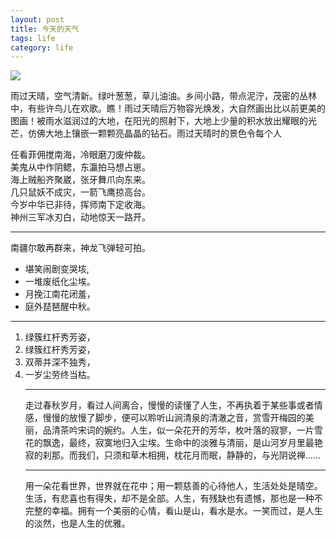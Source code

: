 ```yaml
---
layout: post
title: 今天的天气
tags: life
category: life
---
```

![](http://25.io/mou/Mou_128.png)

雨过天晴，空气清新。绿叶葱葱，草儿油油。乡间小路，带点泥泞，茂密的丛林中，有些许鸟儿在欢歌。瞧！雨过天晴后万物容光焕发，大自然画出比以前更美的图画！被雨水滋润过的大地，在阳光的照射下，大地上少量的积水放出耀眼的光芒，仿佛大地上镶嵌一颗颗亮晶晶的钻石。雨过天晴时的景色令每个人


<html>
    <meta charset="utf8">
    <head>
    	<title>格式标签</title>
    </head>
    <body>
    <!-- <br>强制换行符 -->
        任看菲佣搅南海，冷眼磨刀废仲裁。<br>
    	美鬼从中作阴鳃，东瀛拍马想占崽。<br>
    	海上贼船齐聚崴，张牙舞爪向东来。<br>
        几只鼠妖不成灾，一箭飞鹰掠高台。<br>
        今岁中华已非待，挥师南下定收海。<br>
        神州三军冰刃白，动地惊天一路开。<br>
    <hr>
    <!-- <p>换段落 -->
    <!-- <center>相对于父标签居中 -->
    <!--
        <pre>
        预格式化标签，按照我们在编辑器里设计的的样式来显示 
    -->
    <pre>南疆尔敢再群来，神龙飞弹轻可拍。</pre>
    <!--列表标签<li>和无序列表标签-->
    <ul>
        <li>堪笑闹剧变哭垓,</li>
        <li>一堆废纸化尘埃。</li>
        <li>月挽江南花闭羞，</li>
        <li>庭外琵琶醒中秋。</li>
    </ul>
    <hr>
    <!--列表标签<ol>和有序列表标签<ol>-->
    <ol type="1">
    <!--给li的value属性赋值，可以改变有序列表的起始值-->
        <li walue="5">绿簇红杆秀芳姿，</li>
        <li>绿簇红杆秀芳姿，</li>
        <li>双蒂并深不独秀，</li>
        <li>一岁尘劳终当枯。</li>
    <hr>
        <p>
            走过春秋岁月，看过人间离合，慢慢的读懂了人生，不再执着于某些事或者情感，慢慢的放慢了脚步，便可以聆听山涧清泉的清澈之音，赏雪开梅园的美丽，品清茶吟宋词的婉约。人生，似一朵花开的芳华，枚叶落的寂寥，一片雪花的飘逸，最终，寂寞地归入尘埃。生命中的淡雅与清丽，是山河岁月里最艳寂的刹那。而我们，只须和草木相拥，枕花月而眠，静静的，与光阴说禅……<p>
    <hr>
        <p>
            用一朵花看世界，世界就在花中；用一颗慈善的心待他人，生活处处是晴空。生活，有悲喜也有得失，却不是全部。人生，有残缺也有遗憾，那也是一种不完整的幸福。拥有一个美丽的心情，看山是山，看水是水。一笑而过，是人生的淡然，也是人生的优雅。
        </p>
    </body>
</html>